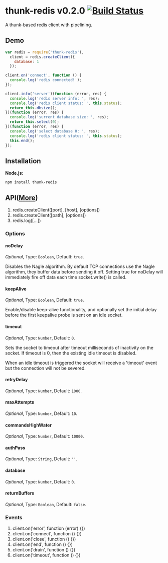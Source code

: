 thunk-redis v0.2.0 [![Build Status](https://travis-ci.org/zensh/thunk-redis.png?branch=master)](https://travis-ci.org/zensh/thunk-redis)
===========
A thunk-based redis client with pipelining.



## Demo

```js
var redis = require('thunk-redis'),
  client = redis.createClient({
    database: 1
  });

client.on('connect', function () {
  console.log('redis connected!');
});

client.info('server')(function (error, res) {
  console.log('redis server info: ', res);
  console.log('redis client status: ', this.status);
  return this.dbsize();
})(function (error, res) {
  console.log('surrent database size: ', res);
  return this.select(0);
})(function (error, res) {
  console.log('select database 0: ', res);
  console.log('redis client status: ', this.status);
  this.end();
});
```

## Installation

**Node.js:**

    npm install thunk-redis

## API([More](https://github.com/zensh/thunk-redis/blob/master/API.md))

1. redis.createClient([port], [host], [options])
2. redis.createClient([path], [options])
3. redis.log([...])

### Options

#### noDelay

*Optional*, Type: `Boolean`, Default: `true`.

Disables the Nagle algorithm. By default TCP connections use the Nagle algorithm, they buffer data before sending it off. Setting true for noDelay will immediately fire off data each time socket.write() is called.

#### keepAlive

*Optional*, Type: `Boolean`, Default: `true`.

Enable/disable keep-alive functionality, and optionally set the initial delay before the first keepalive probe is sent on an idle socket.

#### timeout

*Optional*, Type: `Number`, Default: `0`.

Sets the socket to timeout after timeout milliseconds of inactivity on the socket. If timeout is 0, then the existing idle timeout is disabled.

When an idle timeout is triggered the socket will receive a 'timeout' event but the connection will not be severed.

#### retryDelay

*Optional*, Type: `Number`, Default: `1000`.


#### maxAttempts

*Optional*, Type: `Number`, Default: `10`.


#### commandsHighWater

*Optional*, Type: `Number`, Default: `10000`.


#### authPass

*Optional*, Type: `String`, Default: `''`.


#### database

*Optional*, Type: `Number`, Default: `0`.


#### returnBuffers

*Optional*, Type: `Boolean`, Default: `false`.


### Events
1. client.on('error', function (error) {})
2. client.on('connect', function () {})
3. client.on('close', function () {})
4. client.on('end', function () {})
5. client.on('drain', function () {})
6. client.on('timeout', function () {})
